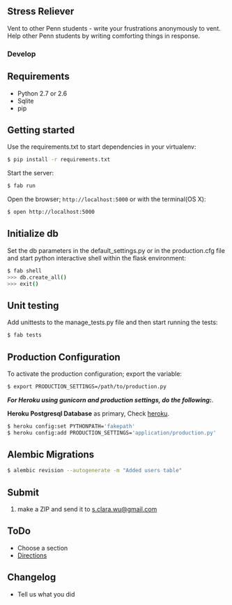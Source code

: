 Stress Reliever
---

Vent to other Penn students - write your frustrations anonymously to vent.
Help other Penn students by writing comforting things in response.

### Develop

Requirements
---
* Python 2.7 or 2.6
* Sqlite
* pip

Getting started
---


Use the requirements.txt to start dependencies in your virtualenv:

~~~ sh
$ pip install -r requirements.txt
~~~

Start the server:

~~~ sh
$ fab run
~~~

Open the browser; `http://localhost:5000` or with the terminal(OS X):

~~~ sh
$ open http://localhost:5000
~~~

Initialize db
---

Set the db parameters in the default_settings.py or in the production.cfg file and start python interactive shell within the flask environment:

~~~ sh
$ fab shell
>>> db.create_all()
>>> exit()
~~~


Unit testing
---

Add unittests to the manage_tests.py file and then start running the tests:

~~~ sh
$ fab tests
~~~

Production Configuration
---

To activate the production configuration; export the variable:

~~~ sh
$ export PRODUCTION_SETTINGS=/path/to/production.py
~~~

***For Heroku using gunicorn and production settings, do the following:***.

**Heroku Postgresql Database** as primary,
Check [heroku](https://devcenter.heroku.com/articles/heroku-postgresql#establish-primary-db).

~~~ sh
$ heroku config:set PYTHONPATH='fakepath'
$ heroku config:add PRODUCTION_SETTINGS='application/production.py'
~~~

Alembic Migrations
---

~~~ sh
$ alembic revision --autogenerate -m "Added users table"
~~~

Submit
---
1. make a ZIP and send it to s.clara.wu@gmail.com

ToDo
---
* Choose a section 
* [Directions](https://docs.google.com/document/d/1e-FD2u_JIjxvkDdg0RV7lYku2RZ_xVSToW3UmLjNIWg/edit?usp=sharing)

Changelog
---
* Tell us what you did
